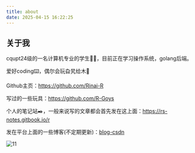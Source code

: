 ```yaml
---
title: about
date: 2025-04-15 16:22:25
---
```




## 关于我

cqupt24级的一名计算机专业的学生🧑‍🎓，目前正在学习操作系统，golang后端。

爱好coding⌨️，偶尔会玩旮旯给木🥰

Github主页：https://github.com/Rinai-R

写过的一些玩具：https://github.com/R-Goys

个人的笔记站✒️，一般来说写的文章都会首先发在这上面：https://rs-notes.gitbook.io/r

发在平台上面的一些博客(不定期更新)：[blog-csdn](https://blog.csdn.net/qq_60409213?spm=1010.2135.3001.5421)

![11](C:\Users\chenyue\Desktop\PrOJECT\blog\source\about\assets\11.png)
